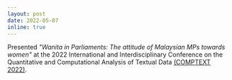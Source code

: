 ```yaml
---
layout: post
date: 2022-05-07
inline: true
---
```

Presented *"Wanita in Parliaments: The attitude of Malaysian MPs towards women"* at the 2022 International and Interdisciplinary Conference on the Quantitative and Computational Analysis of Textual Data [(COMPTEXT 2022)](https://www.comptextconference.org/4th-annual-comptext-conference-2022/). 
